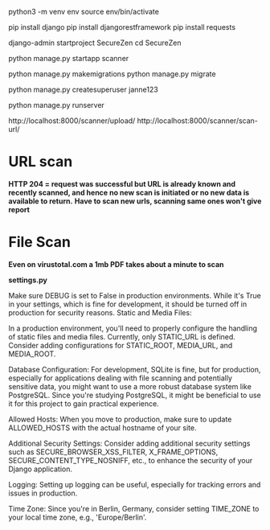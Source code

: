 python3 -m venv env
source env/bin/activate

pip install django
pip install djangorestframework
pip install requests

django-admin startproject SecureZen
cd SecureZen

python manage.py startapp scanner

python manage.py makemigrations 
python manage.py migrate 

python manage.py createsuperuser                janne123

python manage.py runserver

http://localhost:8000/scanner/upload/
http://localhost:8000/scanner/scan-url/

# URL scan
**HTTP 204 = request was successful but URL is already known and recently scanned, and hence no new scan is initiated or no new data is available to return.**
**Have to scan new urls, scanning same ones won't give report**

# File Scan
**Even on virustotal.com a 1mb PDF takes about a minute to scan**

**settings.py**

Make sure DEBUG is set to False in production environments. While it's True in your settings, which is fine for development, it should be turned off in production for security reasons.
Static and Media Files:

In a production environment, you'll need to properly configure the handling of static files and media files. Currently, only STATIC_URL is defined. Consider adding configurations for STATIC_ROOT, MEDIA_URL, and MEDIA_ROOT.

Database Configuration:
For development, SQLite is fine, but for production, especially for applications dealing with file scanning and potentially sensitive data, you might want to use a more robust database system like PostgreSQL.
Since you're studying PostgreSQL, it might be beneficial to use it for this project to gain practical experience.

Allowed Hosts:
When you move to production, make sure to update ALLOWED_HOSTS with the actual hostname of your site.

Additional Security Settings:
Consider adding additional security settings such as SECURE_BROWSER_XSS_FILTER, X_FRAME_OPTIONS, SECURE_CONTENT_TYPE_NOSNIFF, etc., to enhance the security of your Django application.

Logging:
Setting up logging can be useful, especially for tracking errors and issues in production.

Time Zone:
Since you're in Berlin, Germany, consider setting TIME_ZONE to your local time zone, e.g., 'Europe/Berlin'.


                                                